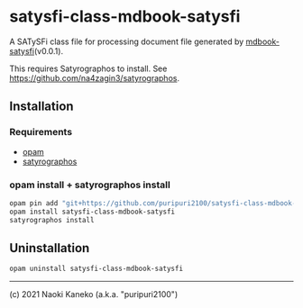 # satysfi-class-mdbook-satysfi

A SATySFi class file for processing document file generated by [mdbook-satysfi](https://github.com/puripuri2100/mdbook-satysfi)(v0.0.1).

This requires Satyrographos to install. See https://github.com/na4zagin3/satyrographos.


## Installation


### Requirements

- [opam](https://opam.ocaml.org/doc/Install.html)
- [satyrographos](https://github.com/na4zagin3/satyrographos)

### opam install + satyrographos install

```sh
opam pin add "git+https://github.com/puripuri2100/satysfi-class-mdbook-satysfi.git"
opam install satysfi-class-mdbook-satysfi
satyrographos install
```

## Uninstallation

```sh
opam uninstall satysfi-class-mdbook-satysfi
```

---

(c) 2021 Naoki Kaneko (a.k.a. "puripuri2100")
